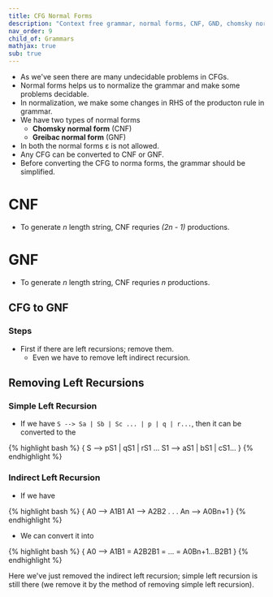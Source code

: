 ```yaml
---
title: CFG Normal Forms
description: "Context free grammar, normal forms, CNF, GND, chomsky normal form, greibach normal form."
nav_order: 9
child_of: Grammars
mathjax: true
sub: true
---
```


- As we've seen there are many undecidable problems in CFGs.
- Normal forms helps us to normalize the grammar and make some problems decidable.
- In normalization, we make some changes in RHS of the producton rule in grammar.
- We have two types of normal forms
    - **Chomsky normal form** (CNF)
    - **Greibac normal form** (GNF)
- In both the normal forms ε is not allowed.
- Any CFG can be converted to CNF or GNF.
- Before converting the CFG to norma forms, the grammar should be simplified.

# CNF

- To generate *n* length string, CNF requries *(2n - 1)* productions.

# GNF

- To generate *n* length string, CNF requries *n* productions.

## CFG to GNF

### Steps

- First if there are left recursions; remove them.
    - Even we have to remove left indirect recursion.

## Removing Left Recursions

### Simple Left Recursion

- If we have `S --> Sa | Sb | Sc ... | p | q | r...`, then it can be converted to the

{% highlight bash %}
{
    S --> pS1 | qS1 | rS1 ...
    S1 --> aS1 | bS1 | cS1...
}
{% endhighlight %}

### Indirect Left Recursion

- If we have

{% highlight bash %}
{
    A0 --> A1B1
    A1 --> A2B2
    .
    .
    .
    An --> A0Bn+1
}
{% endhighlight %}

- We can convert it into

{% highlight bash %}
{
    A0 --> A1B1 = A2B2B1 = ... = A0Bn+1...B2B1
}
{% endhighlight %}

Here we've just removed the indirect left recursion; simple left recursion is still there (we remove it by the method of removing simple left recursion).